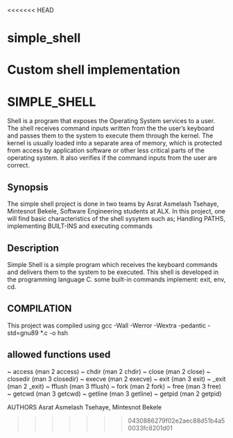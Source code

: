 <<<<<<< HEAD
# simple_shell
Custom shell implementation
=======
# SIMPLE_SHELL #
Shell is a program that exposes the Operating System services to a user. The shell receives command inputs written from the the user’s keyboard and passes them to the system to execute them through the kernel. The kernel is usually loaded into a separate area of memory, which is protected from access by application software or other less critical parts of the operating system. It also verifies if the command inputs from the user are correct.


## Synopsis ##
The simple shell project is done in two teams by Asrat Asmelash Tsehaye, Mintesnot Bekele, Software Engineering students at ALX.
In this project, one will find basic characteristics of the shell sysytem such as; Handling PATHS, implementing BUILT-INS and executing commands

## Description ##
Simple Shell is a simple program which receives the keyboard commands and delivers them to the system to be executed. This shell is developed in the programming language C.  some built-in commands implement: exit, env, cd.
## COMPILATION ##
This project was compiled using gcc -Wall -Werror -Wextra -pedantic -std=gnu89 *.c -o hsh

## allowed functions used ##

~ access (man 2 access)
~ chdir (man 2 chdir)
~ close (man 2 close)
~ closedir (man 3 closedir)
~ execve (man 2 execve)
~ exit (man 3 exit)
~ _exit (man 2 _exit)
~ fflush (man 3 fflush)
~ fork (man 2 fork)
~ free (man 3 free)
~ getcwd (man 3 getcwd)
~ getline (man 3 getline)
~ getpid (man 2 getpid)
      
      
   AUTHORS
        Asrat Asmelash Tsehaye, Mintesnot Bekele
>>>>>>> 0430886279f02e2aec88d51b4a50033fc8201d01
